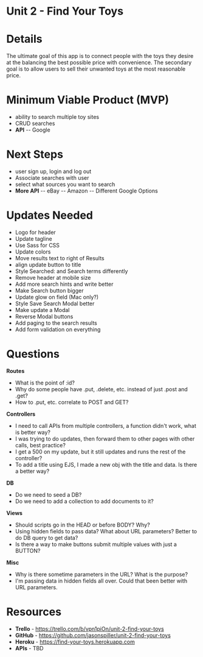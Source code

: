 Unit 2 - Find Your Toys
===

Details
===
The ultimate goal of this app is to connect people with the toys they desire at the balancing the best possible price with convenience. The secondary goal is to allow users to sell their unwanted toys at the most reasonable price.


Minimum Viable Product (MVP)
===
- ability to search multiple toy sites
- CRUD searches
- **API**
-- Google


Next Steps
===
- user sign up, login and log out
- Associate searches with user
- select what sources you want to search
- **More API**
-- eBay
-- Amazon
-- Different Google Options


Updates Needed
===
- Logo for header
- Update tagline
- Use Sass for CSS
- Update colors
- Move results text to right of Results
- align update button to title
- Style Searched: and Search terms differently
- Remove header at mobile size
- Add more search hints and write better
- Make Search button bigger
- Update glow on field (Mac only?)
- Style Save Search Modal better
- Make update a Modal
- Reverse Modal buttons
- Add paging to the search results
- Add form validation on everything


Questions
===
**Routes**
- What is the point of :id?
- Why do some people have .put, .delete, etc. instead of just .post and .get?
- How to .put, etc. correlate to POST and GET?

**Controllers**
- I need to call APIs from multiple controllers, a function didn't work, what is better way?
- I was trying to do updates, then forward them to other pages with other calls, best practice?
- I get a 500 on my update, but it still updates and runs the rest of the controller?
- To add a title using EJS, I made a new obj with the title and data. Is there a better way?

**DB**
- Do we need to seed a DB?
- Do we need to add a collection to add documents to it?

**Views**
- Should scripts go in the HEAD or before BODY? Why?
- Using hidden fields to pass data? What about URL parameters? Better to do DB query to get data?
- Is there a way to make buttons submit multiple values with just a BUTTON?

**Misc**
- Why is there sometime parameters in the URL? What is the purpose?
- I'm passing data in hidden fields all over. Could that been better with URL parameters.


Resources
===
- **Trello** - https://trello.com/b/vpn1piOn/unit-2-find-your-toys
- **GitHub** - https://github.com/jasonspiller/unit-2-find-your-toys
- **Heroku** - https://find-your-toys.herokuapp.com
- **APIs** - TBD
